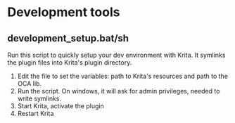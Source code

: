 # Development tools

## development_setup.bat/sh

Run this script to quickly setup your dev environment with Krita. It symlinks the plugin files into Krita's plugin directory.

1. Edit the file to set the variables: path to Krita's resources and path to the OCA lib.
2. Run the script. On windows, it will ask for admin privileges, needed to write symlinks.
3. Start Krita, activate the plugin
4. Restart Krita
